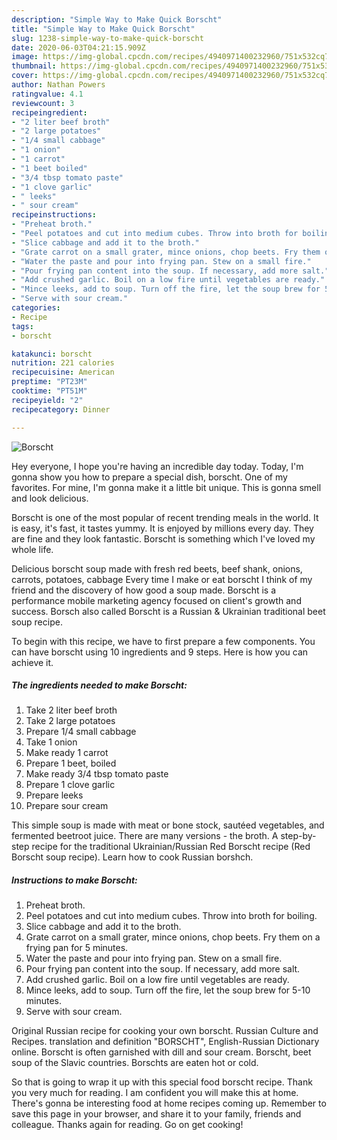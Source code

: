 ```yaml
---
description: "Simple Way to Make Quick Borscht"
title: "Simple Way to Make Quick Borscht"
slug: 1238-simple-way-to-make-quick-borscht
date: 2020-06-03T04:21:15.909Z
image: https://img-global.cpcdn.com/recipes/4940971400232960/751x532cq70/borscht-recipe-main-photo.jpg
thumbnail: https://img-global.cpcdn.com/recipes/4940971400232960/751x532cq70/borscht-recipe-main-photo.jpg
cover: https://img-global.cpcdn.com/recipes/4940971400232960/751x532cq70/borscht-recipe-main-photo.jpg
author: Nathan Powers
ratingvalue: 4.1
reviewcount: 3
recipeingredient:
- "2 liter beef broth"
- "2 large potatoes"
- "1/4 small cabbage"
- "1 onion"
- "1 carrot"
- "1 beet boiled"
- "3/4 tbsp tomato paste"
- "1 clove garlic"
- " leeks"
- " sour cream"
recipeinstructions:
- "Preheat broth."
- "Peel potatoes and cut into medium cubes. Throw into broth for boiling."
- "Slice cabbage and add it to the broth."
- "Grate carrot on a small grater, mince onions, chop beets. Fry them on a frying pan for 5 minutes."
- "Water the paste and pour into frying pan. Stew on a small fire."
- "Pour frying pan content into the soup. If necessary, add more salt."
- "Add crushed garlic. Boil on a low fire until vegetables are ready."
- "Mince leeks, add to soup. Turn off the fire, let the soup brew for 5-10 minutes."
- "Serve with sour cream."
categories:
- Recipe
tags:
- borscht

katakunci: borscht 
nutrition: 221 calories
recipecuisine: American
preptime: "PT23M"
cooktime: "PT51M"
recipeyield: "2"
recipecategory: Dinner

---
```



![Borscht](https://img-global.cpcdn.com/recipes/4940971400232960/751x532cq70/borscht-recipe-main-photo.jpg)

Hey everyone, I hope you're having an incredible day today. Today, I'm gonna show you how to prepare a special dish, borscht. One of my favorites. For mine, I'm gonna make it a little bit unique. This is gonna smell and look delicious.

Borscht is one of the most popular of recent trending meals in the world. It is easy, it's fast, it tastes yummy. It is enjoyed by millions every day. They are fine and they look fantastic. Borscht is something which I've loved my whole life.

Delicious borscht soup made with fresh red beets, beef shank, onions, carrots, potatoes, cabbage Every time I make or eat borscht I think of my friend and the discovery of how good a soup made. Borscht is a performance mobile marketing agency focused on client&#39;s growth and success. Borsch also called Borscht is a Russian &amp; Ukrainian traditional beet soup recipe.


To begin with this recipe, we have to first prepare a few components. You can have borscht using 10 ingredients and 9 steps. Here is how you can achieve it.

<!--inarticleads1-->

##### The ingredients needed to make Borscht:

1. Take 2 liter beef broth
1. Take 2 large potatoes
1. Prepare 1/4 small cabbage
1. Take 1 onion
1. Make ready 1 carrot
1. Prepare 1 beet, boiled
1. Make ready 3/4 tbsp tomato paste
1. Prepare 1 clove garlic
1. Prepare  leeks
1. Prepare  sour cream


This simple soup is made with meat or bone stock, sautéed vegetables, and fermented beetroot juice. There are many versions - the broth. A step-by-step recipe for the traditional Ukrainian/Russian Red Borscht recipe (Red Borscht soup recipe). Learn how to cook Russian borshch. 

<!--inarticleads2-->

##### Instructions to make Borscht:

1. Preheat broth.
1. Peel potatoes and cut into medium cubes. Throw into broth for boiling.
1. Slice cabbage and add it to the broth.
1. Grate carrot on a small grater, mince onions, chop beets. Fry them on a frying pan for 5 minutes.
1. Water the paste and pour into frying pan. Stew on a small fire.
1. Pour frying pan content into the soup. If necessary, add more salt.
1. Add crushed garlic. Boil on a low fire until vegetables are ready.
1. Mince leeks, add to soup. Turn off the fire, let the soup brew for 5-10 minutes.
1. Serve with sour cream.


Original Russian recipe for cooking your own borscht. Russian Culture and Recipes. translation and definition &#34;BORSCHT&#34;, English-Russian Dictionary online. Borscht is often garnished with dill and sour cream. Borscht, beet soup of the Slavic countries. Borschts are eaten hot or cold. 

So that is going to wrap it up with this special food borscht recipe. Thank you very much for reading. I am confident you will make this at home. There's gonna be interesting food at home recipes coming up. Remember to save this page in your browser, and share it to your family, friends and colleague. Thanks again for reading. Go on get cooking!

